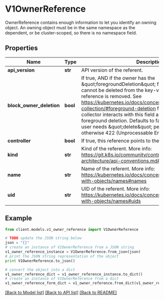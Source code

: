# V1OwnerReference

OwnerReference contains enough information to let you identify an owning object. An owning object must be in the same namespace as the dependent, or be cluster-scoped, so there is no namespace field.

## Properties
Name | Type | Description | Notes
------------ | ------------- | ------------- | -------------
**api_version** | **str** | API version of the referent. | 
**block_owner_deletion** | **bool** | If true, AND if the owner has the \&quot;foregroundDeletion\&quot; finalizer, then the owner cannot be deleted from the key-value store until this reference is removed. See https://kubernetes.io/docs/concepts/architecture/garbage-collection/#foreground-deletion for how the garbage collector interacts with this field and enforces the foreground deletion. Defaults to false. To set this field, a user needs \&quot;delete\&quot; permission of the owner, otherwise 422 (Unprocessable Entity) will be returned. | [optional] 
**controller** | **bool** | If true, this reference points to the managing controller. | [optional] 
**kind** | **str** | Kind of the referent. More info: https://git.k8s.io/community/contributors/devel/sig-architecture/api-conventions.md#types-kinds | 
**name** | **str** | Name of the referent. More info: https://kubernetes.io/docs/concepts/overview/working-with-objects/names#names | 
**uid** | **str** | UID of the referent. More info: https://kubernetes.io/docs/concepts/overview/working-with-objects/names#uids | 

## Example

```python
from client.models.v1_owner_reference import V1OwnerReference

# TODO update the JSON string below
json = "{}"
# create an instance of V1OwnerReference from a JSON string
v1_owner_reference_instance = V1OwnerReference.from_json(json)
# print the JSON string representation of the object
print V1OwnerReference.to_json()

# convert the object into a dict
v1_owner_reference_dict = v1_owner_reference_instance.to_dict()
# create an instance of V1OwnerReference from a dict
v1_owner_reference_form_dict = v1_owner_reference.from_dict(v1_owner_reference_dict)
```
[[Back to Model list]](../README.md#documentation-for-models) [[Back to API list]](../README.md#documentation-for-api-endpoints) [[Back to README]](../README.md)


